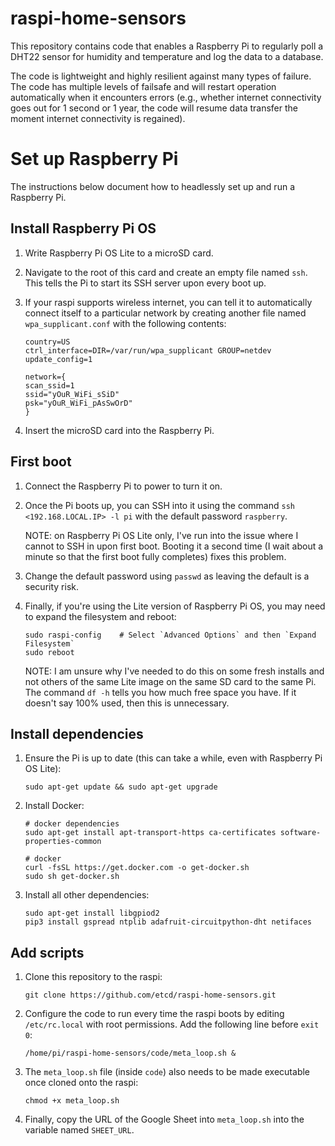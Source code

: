# raspi-home-sensors

This repository contains code that enables a Raspberry Pi to regularly poll a DHT22 sensor for humidity and temperature and log the data to a database.

The code is lightweight and highly resilient against many types of failure. The code has multiple levels of failsafe and will restart operation automatically when it encounters errors (e.g., whether internet connectivity goes out for 1 second or 1 year, the code will resume data transfer the moment internet connectivity is regained).

# Set up Raspberry Pi

The instructions below document how to headlessly set up and run a Raspberry Pi.

## Install Raspberry Pi OS

1. Write Raspberry Pi OS Lite to a microSD card.

2. Navigate to the root of this card and create an empty file named `ssh`. This tells the Pi to start its SSH server upon every boot up.

3. If your raspi supports wireless internet, you can tell it to automatically connect itself to a particular network by creating another file named `wpa_supplicant.conf` with the following contents:

    ```
    country=US
    ctrl_interface=DIR=/var/run/wpa_supplicant GROUP=netdev
    update_config=1

    network={
    scan_ssid=1
    ssid="yOuR_WiFi_sSiD"
    psk="yOuR_WiFi_pAsSwOrD"
    }
    ```

4. Insert the microSD card into the Raspberry Pi.

## First boot

1. Connect the Raspberry Pi to power to turn it on.

2. Once the Pi boots up, you can SSH into it using the command `ssh <192.168.LOCAL.IP> -l pi` with the default password `raspberry`.

    NOTE: on Raspberry Pi OS Lite only, I've run into the issue where I cannot to SSH in upon first boot. Booting it a second time (I wait about a minute so that the first boot fully completes) fixes this problem.

3. Change the default password using `passwd` as leaving the default is a security risk.

4. Finally, if you're using the Lite version of Raspberry Pi OS, you may need to expand the filesystem and reboot:

    ```
    sudo raspi-config    # Select `Advanced Options` and then `Expand Filesystem`
    sudo reboot
    ```
    
    NOTE: I am unsure why I've needed to do this on some fresh installs and not others of the same Lite image on the same SD card to the same Pi. The command `df -h` tells you how much free space you have. If it doesn't say 100% used, then this is unnecessary.

## Install dependencies

1. Ensure the Pi is up to date (this can take a while, even with Raspberry Pi OS Lite):

    ``` 
    sudo apt-get update && sudo apt-get upgrade
    ```

2. Install Docker:

    ```
    # docker dependencies
    sudo apt-get install apt-transport-https ca-certificates software-properties-common
    ```
    
    ```
    # docker
    curl -fsSL https://get.docker.com -o get-docker.sh
    sudo sh get-docker.sh
    ```

3. Install all other dependencies:
    ```
    sudo apt-get install libgpiod2
    pip3 install gspread ntplib adafruit-circuitpython-dht netifaces
    ```

## Add scripts

1. Clone this repository to the raspi:

    ```
    git clone https://github.com/etcd/raspi-home-sensors.git
    ```

2. Configure the code to run every time the raspi boots by editing `/etc/rc.local` with root permissions. Add the following line before `exit 0`:

    ```
    /home/pi/raspi-home-sensors/code/meta_loop.sh &
    ```

3. The `meta_loop.sh` file (inside `code`) also needs to be made executable once cloned onto the raspi:

    ```
    chmod +x meta_loop.sh
    ```

4. Finally, copy the URL of the Google Sheet into `meta_loop.sh` into the variable named `SHEET_URL`.
